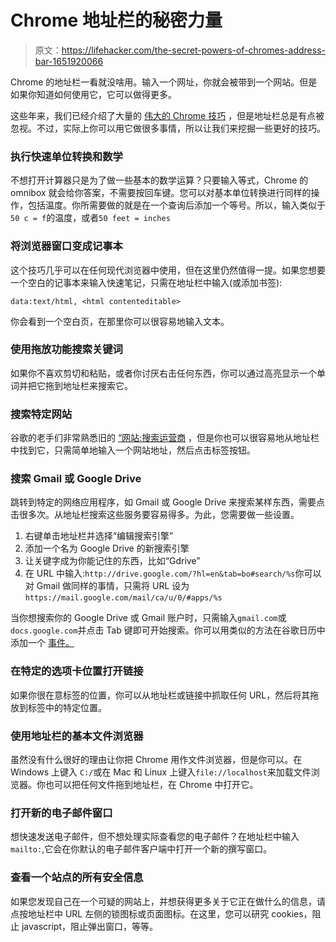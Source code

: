 # Chrome 地址栏的秘密力量

> 原文：<https://lifehacker.com/the-secret-powers-of-chromes-address-bar-1651920066>

Chrome 的地址栏一看就没啥用。输入一个网址，你就会被带到一个网站。但是如果你知道如何使用它，它可以做得更多。



这些年来，我们已经介绍了大量的 [伟大的 Chrome 技巧](http://lifehacker.com/the-always-up-to-date-power-users-guide-to-chrome-5867446) ，但是地址栏总是有点被忽视。不过，实际上你可以用它做很多事情，所以让我们来挖掘一些更好的技巧。

### 执行快速单位转换和数学

不想打开计算器只是为了做一些基本的数学运算？只要输入等式，Chrome 的 omnibox 就会给你答案，不需要按回车键。您可以对基本单位转换进行同样的操作，包括温度。你所需要做的就是在一个查询后添加一个等号。所以，输入类似于`50 c = f`的温度，或者`50 feet = inches`

### 将浏览器窗口变成记事本

这个技巧几乎可以在任何现代浏览器中使用，但在这里仍然值得一提。如果您想要一个空白的记事本来输入快速笔记，只需在地址栏中输入(或添加书签):

```
data:text/html, <html contenteditable> 
```

你会看到一个空白页，在那里你可以很容易地输入文本。

### 使用拖放功能搜索关键词

如果你不喜欢剪切和粘贴，或者你讨厌右击任何东西，你可以通过高亮显示一个单词并把它拖到地址栏来搜索它。

### 搜索特定网站

谷歌的老手们非常熟悉旧的 [“网站:搜索运营商](http://lifehacker.com/how-to-search-lifehacker-com-using-google-5714674) ，但是你也可以很容易地从地址栏中找到它，只需简单地输入一个网站地址，然后点击标签按钮。

### 搜索 Gmail 或 Google Drive

跳转到特定的网络应用程序，如 Gmail 或 Google Drive 来搜索某样东西，需要点击很多次。从地址栏搜索这些服务要容易得多。为此，您需要做一些设置。

1.  右键单击地址栏并选择“编辑搜索引擎”
2.  添加一个名为 Google Drive 的新搜索引擎
3.  让关键字成为你能记住的东西，比如“Gdrive”
4.  在 URL 中输入:`http://drive.google.com/?hl=en&tab=bo#search/%s`你可以对 Gmail 做同样的事情，只需将 URL 设为`https://mail.google.com/mail/ca/u/0/#apps/%s`

当你想搜索你的 Google Drive 或 Gmail 账户时，只需输入`gmail.com`或`docs.google.com`并点击 Tab 键即可开始搜索。你可以用类似的方法在谷歌日历中添加一个 [事件。](http://lifehacker.com/add-events-to-google-calendar-from-your-browsers-addres-5715579)

### 在特定的选项卡位置打开链接

如果你很在意标签的位置，你可以从地址栏或链接中抓取任何 URL，然后将其拖放到标签中的特定位置。

### 使用地址栏的基本文件浏览器

虽然没有什么很好的理由让你把 Chrome 用作文件浏览器，但是你可以。在 Windows 上键入 `C:/`或在 Mac 和 Linux 上键入`file://localhost`来加载文件浏览器。你也可以把任何文件拖到地址栏，在 Chrome 中打开它。

### 打开新的电子邮件窗口

想快速发送电子邮件，但不想处理实际查看您的电子邮件？在地址栏中输入`mailto:`,它会在你默认的电子邮件客户端中打开一个新的撰写窗口。

### 查看一个站点的所有安全信息

如果您发现自己在一个可疑的网站上，并想获得更多关于它正在做什么的信息，请点按地址栏中 URL 左侧的锁图标或页面图标。在这里，您可以研究 cookies，阻止 javascript，阻止弹出窗口，等等。